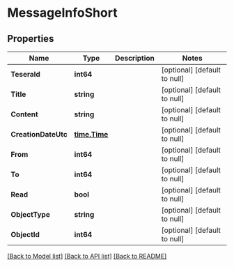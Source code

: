# MessageInfoShort

## Properties
Name | Type | Description | Notes
------------ | ------------- | ------------- | -------------
**TeseraId** | **int64** |  | [optional] [default to null]
**Title** | **string** |  | [optional] [default to null]
**Content** | **string** |  | [optional] [default to null]
**CreationDateUtc** | [**time.Time**](time.Time.md) |  | [optional] [default to null]
**From** | **int64** |  | [optional] [default to null]
**To** | **int64** |  | [optional] [default to null]
**Read** | **bool** |  | [optional] [default to null]
**ObjectType** | **string** |  | [optional] [default to null]
**ObjectId** | **int64** |  | [optional] [default to null]

[[Back to Model list]](../README.md#documentation-for-models) [[Back to API list]](../README.md#documentation-for-api-endpoints) [[Back to README]](../README.md)



